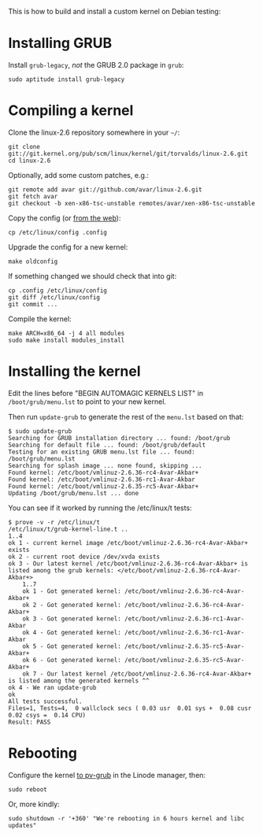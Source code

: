 This is how to build and install a custom kernel on Debian testing:

# Installing GRUB

Install `grub-legacy`, *not* the GRUB 2.0 package in `grub`:

    sudo aptitude install grub-legacy

# Compiling a kernel

Clone the linux-2.6 repository somewhere in your `~/`:

    git clone git://git.kernel.org/pub/scm/linux/kernel/git/torvalds/linux-2.6.git
    cd linux-2.6
    
Optionally, add some custom patches, e.g.:

    git remote add avar git://github.com/avar/linux-2.6.git
    git fetch avar
    git checkout -b xen-x86-tsc-unstable remotes/avar/xen-x86-tsc-unstable

Copy the config (or
[from the web](http://github.com/avar/linode-etc/tree/master/linux/)):

    cp /etc/linux/config .config
    
Upgrade the config for a new kernel:

    make oldconfig

If something changed we should check that into git:

    cp .config /etc/linux/config
    git diff /etc/linux/config
    git commit ...
    
Compile the kernel:
    
    make ARCH=x86_64 -j 4 all modules
    sudo make install modules_install

# Installing the kernel

Edit the lines before "BEGIN AUTOMAGIC KERNELS LIST" in
`/boot/grub/menu.lst` to point to your new kernel.

Then run `update-grub` to generate the rest of the `menu.lst` based on
that:

    $ sudo update-grub
    Searching for GRUB installation directory ... found: /boot/grub
    Searching for default file ... found: /boot/grub/default
    Testing for an existing GRUB menu.lst file ... found: /boot/grub/menu.lst
    Searching for splash image ... none found, skipping ...
    Found kernel: /etc/boot/vmlinuz-2.6.36-rc4-Avar-Akbar+
    Found kernel: /etc/boot/vmlinuz-2.6.36-rc1-Avar-Akbar
    Found kernel: /etc/boot/vmlinuz-2.6.35-rc5-Avar-Akbar+
    Updating /boot/grub/menu.lst ... done
    
You can see if it worked by running the /etc/linux/t tests:

    $ prove -v -r /etc/linux/t
    /etc/linux/t/grub-kernel-line.t ..
    1..4
    ok 1 - current kernel image /etc/boot/vmlinuz-2.6.36-rc4-Avar-Akbar+ exists
    ok 2 - current root device /dev/xvda exists
    ok 3 - Our latest kernel /etc/boot/vmlinuz-2.6.36-rc4-Avar-Akbar+ is listed among the grub kernels: </etc/boot/vmlinuz-2.6.36-rc4-Avar-Akbar+>
        1..7
        ok 1 - Got generated kernel: /etc/boot/vmlinuz-2.6.36-rc4-Avar-Akbar+
        ok 2 - Got generated kernel: /etc/boot/vmlinuz-2.6.36-rc4-Avar-Akbar+
        ok 3 - Got generated kernel: /etc/boot/vmlinuz-2.6.36-rc1-Avar-Akbar
        ok 4 - Got generated kernel: /etc/boot/vmlinuz-2.6.36-rc1-Avar-Akbar
        ok 5 - Got generated kernel: /etc/boot/vmlinuz-2.6.35-rc5-Avar-Akbar+
        ok 6 - Got generated kernel: /etc/boot/vmlinuz-2.6.35-rc5-Avar-Akbar+
        ok 7 - Our latest kernel /etc/boot/vmlinuz-2.6.36-rc4-Avar-Akbar+ is listed among the generated kernels ^^
    ok 4 - We ran update-grub
    ok
    All tests successful.
    Files=1, Tests=4,  0 wallclock secs ( 0.03 usr  0.01 sys +  0.08 cusr  0.02 csys =  0.14 CPU)
    Result: PASS

# Rebooting

Configure the kernel
[to pv-grub](http://library.linode.com/advanced/pv-grub-howto#setting_your_linode_to_use_pv_grub)
in the Linode manager, then:

    sudo reboot
    
Or, more kindly:

    sudo shutdown -r '+360' "We're rebooting in 6 hours kernel and libc updates"
